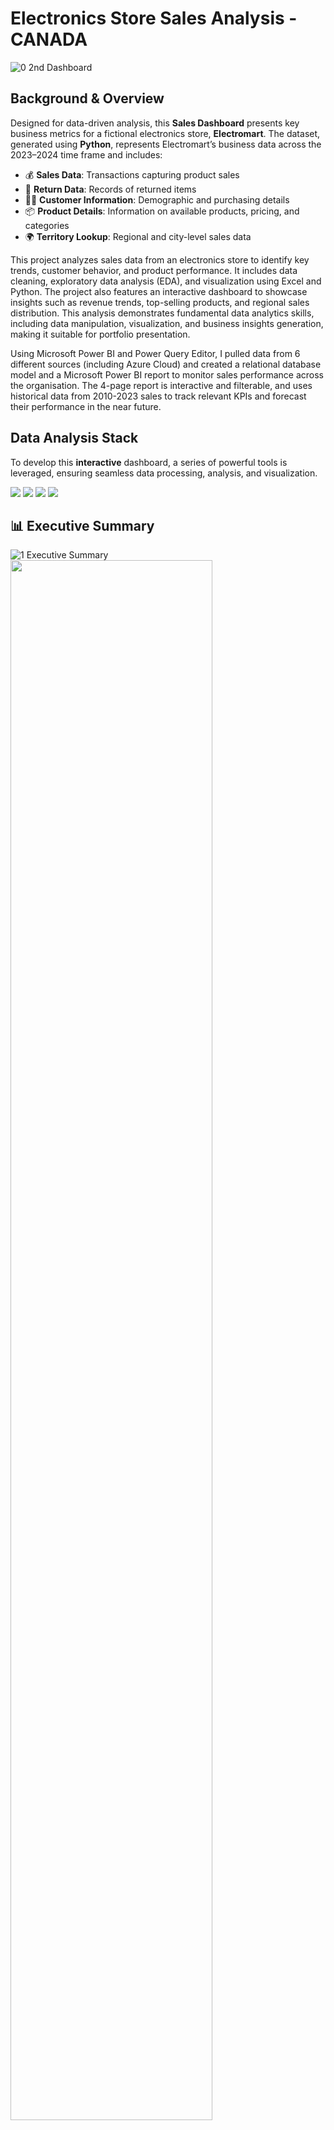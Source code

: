 # Electronics Store Sales Analysis - CANADA
![0 2nd Dashboard](https://github.com/user-attachments/assets/ae17811c-c9b5-4d5a-b06f-48e5c4ac568f)

## Background & Overview
Designed for data-driven analysis, this **Sales Dashboard** presents key business metrics for a fictional electronics store, **Electromart**.
The dataset, generated using **Python**, represents Electromart’s business data across the 2023–2024 time frame and includes:  
- 💰 **Sales Data**: Transactions capturing product sales  
- 🔄 **Return Data**: Records of returned items  
- 🧑‍💼 **Customer Information**: Demographic and purchasing details  
- 📦 **Product Details**: Information on available products, pricing, and categories  
- 🌍 **Territory Lookup**: Regional and city-level sales data   

This project analyzes sales data from an electronics store to identify key trends, customer behavior, and product performance. It includes data cleaning, exploratory data analysis (EDA), and visualization using Excel and Python. The project also features an interactive dashboard to showcase insights such as revenue trends, top-selling products, and regional sales distribution. This analysis demonstrates fundamental data analytics skills, including data manipulation, visualization, and business insights generation, making it suitable for portfolio presentation.

Using Microsoft Power BI and Power Query Editor, I pulled data from 6 different sources (including Azure Cloud) and created a relational database model and a Microsoft Power BI report to monitor sales performance across the organisation. The 4-page report is interactive and filterable, and uses historical data from 2010-2023 sales to track relevant KPIs and forecast their performance in the near future.

## Data Analysis Stack  
To develop this **interactive** dashboard, a series of powerful tools is leveraged, ensuring seamless data processing, analysis, and visualization.
<p>
  <img src="https://img.shields.io/badge/Power%20BI-%23F2C811?style=for-the-badge&logo=power-bi&logoColor=black" />
  <img src="https://img.shields.io/badge/Microsoft%20Excel-217346?style=for-the-badge&logo=microsoft-excel&logoColor=white" />
  <img src="https://img.shields.io/badge/Power%20Query-385E9D?style=for-the-badge&logo=microsoft&logoColor=white" />
  <img src="https://img.shields.io/badge/Python-3776AB?style=for-the-badge&logo=python&logoColor=white" />
</p>


## 📊 Executive Summary  
![1 Executive Summary](https://github.com/user-attachments/assets/555db587-76c5-4e9d-a06a-2a78bdf22e22)
<img src="https://github.com/user-attachments/assets/555db587-76c5-4e9d-a06a-2a78bdf22e22" width="80%">

This Sales Report provides a high-level summary of key sales metrics, including **total revenue, profit, and order trends**. The report visualizes performance across different timeframes and locations, helping stakeholders track business growth and identify areas for improvement.  

## 🔑 Key Highlights  
- **Total Revenue:** **$9.7M**  
- **Total Profit:** **$3.0M**  
- **Total Orders:** **50.7K**  

### 📉 Monthly Performance  
- **Monthly Revenue:** **$0.56M** *(Down 10.43% from last month: $0.62M)*  
- **Monthly Profit:** **$174.5K** *(Down 9.69% from last month: $193.2K)*  
- **Monthly Orders:** **3,000** *(Decreased 220 from last month: -6.83%)*  

### 📍 Sales & Profit Distribution  
- **Orders by Province:**  
  - Ontario: **58% (23.8K orders)**  
  - Quebec: **30.5% (12.5K orders)**  
  - Alberta: **11.5% (4.7K orders)**  
- **Profit by Province:**  
  - Ontario: **$0.99M (58.0%)**  
  - Quebec: **$0.51M (29.6%)**  
  - British Columbia: **$0.21M (12.4%)**  

### 📊 Product Performance  
- **Top-Selling Categories:**  
  - Accessories: **20.4K orders**  
  - Headsets: **10.6K orders**  
  - Storage: **6.7K orders**  
  - Monitors: **6.4K orders**  
  - Webcams, Printers, Microphones follow behind  

### 📈 Revenue Trend  
The **revenue trend chart** shows steady growth since early 2023, with notable fluctuations but an overall upward trajectory.  

# 📊 Customer Report  
![2 Customer Detail](https://github.com/user-attachments/assets/18a07317-f04d-4e4d-b03a-eb4e33124360)

This **Customer Report** provides insights into the **customer base, purchasing trends, and top customers**. It highlights customer segmentation by **income level and occupation**, tracks order trends over time, and identifies the highest-revenue customers.  

### 📉 Customer Segmentation by Income Level and Occupation
  - High-income customers contribute the majority of orders (63.3%), followed by average (22.5%) and low-income (14.2%) groups.
  - Technicians (38.2%) and salespersons (37.9%) are the dominant buyer segments, with clerks making up 23.9% of orders.

### 📈 Customer Order Trends  
The **customer order trend chart** shows a steady increase in orders over time, with notable growth in **late 2023 and early 2024**.  

### 🏆 Top Customers by Revenue  
- **Mr. Joseph Bates** is the highest-grossing customer, generating **$9.13K** from 35 orders.
- Several other customers, including Mrs. Kristy Morrison ($6.12K) and Mr. Andrew Jones ($6.32K), also contribute significantly.

# 🎧 Product Report  
![3 Product Detail](https://github.com/user-attachments/assets/95a6e216-3d21-4bbd-8042-2d97c7e64457)
 
The **Product Report** provides insights into revenue, profit, and order trends across various products. It highlights the top-selling items, monthly revenue performance, and return rates.  

## **Revenue & Profit Trends**  
- Monthly revenue has fluctuated between **$0.65M and $0.92M**, with **profit ranging from $0.20M to $0.29M** over the past year.  
- The highest revenue month was **November ($0.92M)**, while **February recorded the lowest revenue ($0.65M).**  

## **Top-Selling Products**  
- **Gaming Headset** is the highest revenue-generating product with **$395K from 2,185 orders** and a **1.92% return rate.**  
- Other top-performing products include:  
  - **Noise Cancelling Headset:** **$646K revenue (2,139 orders, 2.28% return rate).**  
  - **Wireless Headset:** **$408K revenue (2,038 orders, 1.71% return rate).**  
  - **Wired Headset:** **$172K revenue (1,789 orders, 2.57% return rate).**  

## **Return Rates & Customer Insights**  
- The **highest return rates** are observed in **Wired Headsets (2.57%)** and **Noise Cancelling Headsets (2.28%)**, indicating possible quality or customer satisfaction concerns.  
- Accessories like **Charging Cables, DisplayPort Cables, and Laptop Cases** show moderate return rates between **2% and 2.3%**, suggesting areas for potential product improvements.  

# 🌍 Territory Report  
![4 Territory Detail](https://github.com/user-attachments/assets/ffb87cca-4d63-47d4-a09b-e8ae34265346)

This **Territory Report** provides insights into **total orders by city and province**, highlighting key geographical regions driving sales. A **map visualization** further illustrates order distribution across Canada.  

### 📊 Geographical Order Trends in Canada
- **Ontario** leads with **23.8K orders**, followed by Quebec (**12.5K**), Alberta (**4.7K**), and British Columbia (**4.6K**), while Manitoba and Nova Scotia contribute **2.0K** and **1.5K** orders, respectively. Smaller contributions come from Saskatchewan, Newfoundland, New Brunswick, and Prince Edward Island.  
- **Toronto** dominates with **16.8K orders**, followed by Montreal (**8.4K**), Vancouver (**3.6K**), Ottawa (**2.7K**), and Calgary (**2.5K**). Other major cities, including Edmonton, Hamilton, Quebec City, Winnipeg, London, Halifax, and Windsor, each contribute over **1K orders**.

---

# 📢 **Electromart Business Recommendations**  

## Revenue Growth Strategies
✅ **Boost Sales in Top Product Categories** like Accessories & Headsets  
✅ **Strengthen Regional Sales Focus** in Ontario & Quebec  
✅ **Maximize Revenue from High-Value Customers** who drive significant sales

## Marketing & Customer Engagement
✅ **Focus on High-Income & Technician Segments** as they drive most orders  
✅ **Enhance Digital & Social Media Marketing** through Facebook, Instagram, and LinkedIn ads

## Financial & Profitability Enhancements
✅ **Boost Profit Margins on Best-Selling Products** like Accessories & Headsets  
✅ **Cut Operational Costs** by securing better supplier deals on high-volume items  
✅ **Offer Flexible Payment Plans** including **buy-now-pay-later (BNPL) options** to attract more buyers

---


## Data Model Overview 
To generate the required data for analysis, a fictitious company with synthetic customer names was created using **Python**. To support sales and return data analysis in Power BI, a **Star Schema Data Model** was designed. This model follows a fact-dimension structure, ensuring optimized performance and efficient querying.


#### **Key Components:**  
- **Fact Tables:**  
  - **Sales Data:** Contains transaction details such as order date, order quantity, and customer & product references.  
  - **Return Data:** Tracks product returns, including return date and quantity.  

- **Dimension Tables:**  
  - **Customers Lookup:** Stores customer demographics (e.g., income, gender, education).  
  - **Product Lookup:** Provides product details, linked to **Product Categories Lookup**.  
  - **Calendar Lookup:** Supports time-based analysis (e.g., month, quarter, year).  
  - **City & Province Lookup:** Enables geographic segmentation.  

This model ensures **efficient data relationships** for generating insights on sales trends, customer behavior, and return rates.  

![STAR-Schema data model](https://github.com/user-attachments/assets/4a5b3d97-c3c4-4046-b06f-0f118ec7f589)
